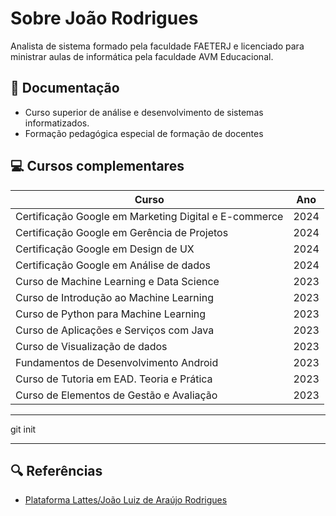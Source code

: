 # Sobre João Rodrigues

Analista de sistema formado pela faculdade FAETERJ e licenciado para ministrar aulas de informática pela faculdade AVM Educacional.

## 📄 Documentação
- Curso superior de análise e desenvolvimento de sistemas informatizados.
- Formação pedagógica especial de formação de docentes

## 💻 Cursos complementares

| Curso | Ano |
|-------|---------|
| Certificação Google em Marketing Digital e E-commerce |2024 |
| Certificação Google em Gerência de Projetos | 2024 |
| Certificação Google em Design de UX | 2024 |
| Certificação Google em Análise de dados | 2024 |
| Curso de Machine Learning e Data Science | 2023|
| Curso de Introdução ao Machine Learning | 2023 |
| Curso de Python para Machine Learning | 2023 |
| Curso de Aplicações e Serviços com Java | 2023 |
| Curso de Visualização de dados | 2023 |
| Fundamentos de Desenvolvimento Android | 2023 |
| Curso de Tutoria em EAD. Teoria e Prática | 2023 |
| Curso de Elementos de Gestão e Avaliação | 2023 |

***

git init

***

## 🔍 Referências
- [Plataforma Lattes/João Luiz de Araújo Rodrigues]()

